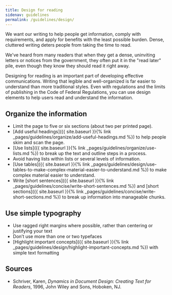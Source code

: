 ```yaml
---
title: Design for reading
sidenav: guidelines
permalink: /guidelines/design/
---
```


We want our writing to help people get information, comply with requirements, and apply for benefits with the least possible burden. Dense, cluttered writing deters people from taking the time to read.

We've heard from many readers that when they get a dense, uninviting letters or notices from the government, they often put it in the "read later" pile, even though they know they should read it right away.

Designing for reading is an important part of developing effective communications. Writing that legible and well-organized is far easier to understand than more traditional styles. Even with regulations and the limits of publishing in the Code of Federal Regulations, you can use design elements to help users read and understand the information.

## Organize the information

- Limit the page to five or six sections (about two per printed page).
- [Add useful headings]({{ site.baseurl }}{% link _pages/guidelines/organize/add-useful-headings.md %}) to help people skim and scan the page.
- [Use lists]({{ site.baseurl }}{% link _pages/guidelines/organize/use-lists.md %}) to break up the text and outline steps in a process.
- Avoid having lists within lists or several levels of information.
- [Use tables]({{ site.baseurl }}{% link _pages/guidelines/design/use-tables-to-make-complex-material-easier-to-understand.md %}) to make complex material easier to understand.
- Write [short sentences]({{ site.baseurl }}{% link _pages/guidelines/concise/write-short-sentences.md %}) and [short sections]({{ site.baseurl }}{% link _pages/guidelines/concise/write-short-sections.md %}) to break up information into manageable chunks.

## Use simple typography

- Use ragged right margins where possible, rather than centering or justifying your text
- Don’t use more than one or two typefaces
- [Highlight important concepts]({{ site.baseurl }}{% link _pages/guidelines/design/highlight-important-concepts.md %}) with simple text formatting

## Sources

- Schriver, Karen, _Dynamics in Document Design: Creating Text for Readers_, 1996, John Wiley and Sons, Hoboken, NJ.
